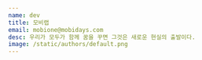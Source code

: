 ```yaml
---
name: dev
title: 모비랩
email: mobione@mobidays.com
desc: 우리가 모두가 함께 꿈을 꾸면 그것은 새로운 현실의 출발이다.
image: /static/authors/default.png
---
```

